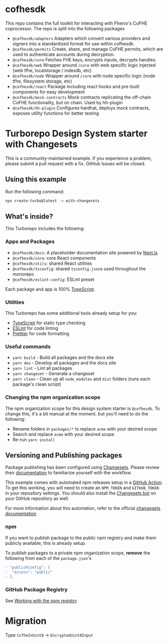 # cofhesdk

This repo contains the full toolkit for interacting with Fhenix's CoFHE coprocessor.
The repo is split into the following packages

- `@cofhesdk/adapters` Adapters which convert various providers and signers into a standardized format for use within cofhesdk.
- `@cofhesdk/permits` Create, share, and manage CoFHE permits, which are used to authenticate accounts during decryption.
- `@cofhesdk/core` Fetches FHE keys, encrypts inputs, decrypts handles.
- `@cofhesdk/web` Wrapper around `/core` with web specific logic injected (web tfhe, localstorage / indexdb, etc)
- `@cofhesdk/node` Wrapper around `/core` with node specific logic (node tfhe, filesystem storage, etc)
- `@cofhesdk/react` Package including react hooks and pre-built components for easy development
- `@cofhesdk/mock-contracts` Mock contracts replicating the off-chain CoFHE functionality, but on chain. Used by hh-plugin
- `@cofhesdk/hh-plugin` Configures hardhat, deploys mock contracts, exposes utility functions for better testing

# Turborepo Design System starter with Changesets

This is a community-maintained example. If you experience a problem, please submit a pull request with a fix. GitHub Issues will be closed.

## Using this example

Run the following command:

```sh
npx create-turbo@latest -e with-changesets
```

## What's inside?

This Turborepo includes the following:

### Apps and Packages

- `@cofhesdk/docs`: A placeholder documentation site powered by [Next.js](https://nextjs.org/)
- `@cofhesdk/core`: core React components
- `@cofhesdk/utils`: shared React utilities
- `@cofhesdk/tsconfig`: shared `tsconfig.json`s used throughout the monorepo
- `@cofhesdk/eslint-config`: ESLint preset

Each package and app is 100% [TypeScript](https://www.typescriptlang.org/).

### Utilities

This Turborepo has some additional tools already setup for you:

- [TypeScript](https://www.typescriptlang.org/) for static type checking
- [ESLint](https://eslint.org/) for code linting
- [Prettier](https://prettier.io) for code formatting

### Useful commands

- `yarn build` - Build all packages and the docs site
- `yarn dev` - Develop all packages and the docs site
- `yarn lint` - Lint all packages
- `yarn changeset` - Generate a changeset
- `yarn clean` - Clean up all `node_modules` and `dist` folders (runs each package's clean script)

### Changing the npm organization scope

The npm organization scope for this design system starter is `@cofhesdk`. To change this, it's a bit manual at the moment, but you'll need to do the following:

- Rename folders in `packages/*` to replace `acme` with your desired scope
- Search and replace `acme` with your desired scope
- Re-run `yarn install`

## Versioning and Publishing packages

Package publishing has been configured using [Changesets](https://github.com/changesets/changesets). Please review their [documentation](https://github.com/changesets/changesets#documentation) to familiarize yourself with the workflow.

This example comes with automated npm releases setup in a [GitHub Action](https://github.com/changesets/action). To get this working, you will need to create an `NPM_TOKEN` and `GITHUB_TOKEN` in your repository settings. You should also install the [Changesets bot](https://github.com/apps/changeset-bot) on your GitHub repository as well.

For more information about this automation, refer to the official [changesets documentation](https://github.com/changesets/changesets/blob/main/docs/automating-changesets.md)

### npm

If you want to publish package to the public npm registry and make them publicly available, this is already setup.

To publish packages to a private npm organization scope, **remove** the following from each of the `package.json`'s

```diff
- "publishConfig": {
-  "access": "public"
- },
```

### GitHub Package Registry

See [Working with the npm registry](https://docs.github.com/en/packages/working-with-a-github-packages-registry/working-with-the-npm-registry#publishing-a-package-using-publishconfig-in-the-packagejson-file)

# Migration

Type `CofheInUint8` -> `EncryptedUint8Input`
